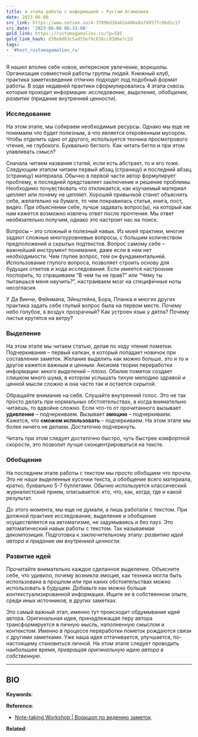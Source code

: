```yaml
---
title: 4 этапа работы с информацией — Рустам Агамалиев
date: 2023-06-06
src_link: https://www.notion.so/4-37096d38a62a406a8a74957fc6bd1c17
src_date: '2023-06-06 06:33:00'
gold_link: https://rustamagamaliev.ru/?p=585
gold_link_hash: d38e0d03c5ad55ef9c636cc8306e7c2d
tags:
- '#host_rustamagamaliev_ru'
---
```



Я нашел вполне себе новое, интересное увлечение, воркшопы. Организация совместной работы группы людей. Книжный клуб, практика заметковедения отлично подходят под подобный формат работы. В ходе недавней практики сформулировались 4 этапа сквозь которые проходит информация: *исследование, выделение, обобщение, развитие* (придание внутренней ценности).


### Исследование


На этом этапе, мы собираем необходимые ресурсы. Однако мы еще не понимаем что будет полезным, а что является откровенным мусором. Чтобы отделить одно от другого, используется техника просмотрового чтения, не глубокого. Буквально беглого. Как читать бегло и при этом улавливать смысл?


Сначала читаем названия статей, если есть абстракт, то и его тоже. Следующим этапом читаем первый абзац (страницу) и последний абзац (страницу) материала. Обычно в первой части автор формулирует проблему, в последней представляет заключение и решение проблемы. Необходимо почувствовать что откликается, как изучаемый материал цепляет или почему не цепляет. Хорошей привычкой станет объяснить себе, желательно на бумаге, то чем понравилась статья, книга, пост, видео. При объяснении себе, лучше задавать вопрос(ы), на который как нам кажется возможно извлечь ответ после прочтения. Мы ответ необязательно получим, однако это настроит нас на поиск.


Вопросы – это сложный и полезный навык. Из моей практики, многие задают сложные многоуровневые вопросы, с большим количеством предположений и скрытых подтекстов. Вопрос самому себе – важнейший инструмент понимания, даже если в нем нет необходимости. Чем глупее вопрос, тем он фундаментальней. Использование глупого вопроса, позволяет строить основу для будущих ответов и хода исследования. Если имеется настроение поспорить, то спрашиваем “В чем ты не прав?” или “Чему ты пытаешься меня научить?”, настраиваем мозг на специфичные ноты несогласия.


У Да Винчи, Фейнмана, Эйнштейна, Бора, Планка и многих других практика задать себе глупый вопрос была на первом месте. Почему небо голубое, а воздух прозрачный? Как устроен язык у дятла? Почему листья крутятся на ветру?


### Выделение


На этом этапе мы читаем статью, делая по ходу чтения пометки. Подчеркивания – первый капкан, в который попадает новичок при составлении заметок. Желание выделить как можно больше, это и то и другое кажется важным и ценным. Аксиома теории переработки информации: *много выделений – плохо.* Обилие пометок создает слишком много шума, в котором услышать тихую мелодию здравой и ценной мысли сложно и она часто так и остается скрытой.


Обращайте внимание на себя. Слушайте внутренний голос. Это не так просто делать при нормальных обстоятельствах, а когда внимательно читаешь, то вдвойне сложно. Если что-то от прочитанного вызывает **удивление** – подчеркиваем. Вызывает **эмоцию** – подчеркиваем. Кажется, что **сможем использовать** – подчеркиваем. На этом этапе мы более ничего не делаем. Достаточно подчеркнуть.


Читать при этом следует достаточно быстро, чуть быстрее комфортной скорости, это позволит лучше сконцентрироваться на тексте.


### Обобщение


На последнем этапе работы с текстом мы просто обобщаем что прочли. Это не наши выделенные кусочки текста, а обобщение всего материала, кратко, буквально 5-7 буллетами. Обычно используется классический журналистский прием, описывается: кто, что, как, когда, где и какой результат.


До этого момента, мы еще не думали, а лишь работали с текстом. При должной практике исследование, выделение и обобщение осуществляется на автоматизме, не задумываясь и без пауз. Это автоматический навык работы с текстом. Так называемая декомпозиция. Подготовка к заключительному этапу: *развитию идей автора и придание им внутренней ценности.*


### Развитие идей


Прочитайте внимательно каждое сделанное выделение. Объясните себе, что удивило, почему возникла эмоция, как техника могла быть использована в прошлом или при каких обстоятельствах можно использовать в будущем. Добавьте как можно больше контекстуализированной информации. Ищите ее в собственном опыте, среди иных источников, в других заметках.


Это самый важный этап, именно тут происходит обдумывание идей автора. Оригинальная идея, принадлежащая перу автора трансформируется в личную мысль, наполненную смыслом и контекстом. Именно в процессе переработки пометок рождаются связи с другими заметками. Уже наша идея оттачивается, улучшается, по-настоящему становиться *личной*. На этом этапе следует проводить наибольшее время, *превращая оригинальную идею автора в собственную.*




---


BIO
---


**Keywords**:


**Reference**:


* [Note-taking Workshop | Воркшоп по ведению заметок](https://zttl.space/t/note-taking-workshop-vorkshop-po-vedeniyu-zametok/975/21).


**Related**: